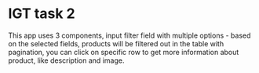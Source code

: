 # IGT task 2
This app uses 3 components, input filter field with multiple options - based on the selected fields, products will be filtered out in the table with pagination, you can click on specific row to get more information about product, like description and image.